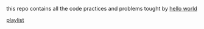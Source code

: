 this repo contains all the code practices and problems tought by [hello world](https://www.youtube.com/@HelloWorldbyprince)

[playlist](https://youtube.com/playlist?list=PLzjZaW71kMwScTRKzoasdyB1sX-a9EbFp&si=pIIcXm9lIUa4Jugj)
